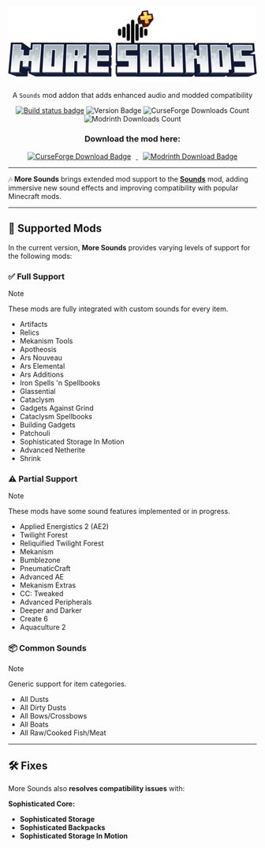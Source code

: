 <div align="center">

<img src="src/main/resources/logo.png" alt="LOGO">

<p>A <code>Sounds</code> mod addon that adds enhanced audio and modded compatibility</p>
<a href="https://github.com/DVOA1/More-Sounds/actions/workflows/build.yml"><img src="https://github.com/DVOA1/More-Sounds/actions/workflows/build.yml/badge.svg" alt="Build status badge"/></a>
<img alt="Version Badge" src="https://img.shields.io/badge/Version-v0.1.3-blue">
<img alt="CurseForge Downloads Count" src="https://img.shields.io/curseforge/dt/000000?logo=curseforge">
<img alt="Modrinth Downloads Count" src="https://img.shields.io/modrinth/dt/8jvcOd6S?logo=modrinth">
<h3>Download the mod here:</h3>
<a href="https://www.curseforge.com/">
<img alt="CurseForge Download Badge" src="https://img.shields.io/badge/CurseForge-F16436?style=for-the-badge&logo=curseforge&logoColor=ffffff" style="cursor:pointer; margin: 0 10px;">
</a>
<a href="https://modrinth.com/mod/more-sounds">
<img alt="Modrinth Download Badge" src="https://img.shields.io/badge/Modrinth-00AF5C?style=for-the-badge&logo=modrinth&logoColor=ffffff" style="cursor:pointer; margin: 0 10px;">
</a>
<hr>
</div>

🎶 **More Sounds** brings extended mod support to the [**Sounds**](https://github.com/IMB11/Sounds) mod, adding immersive new sound effects and improving compatibility with popular Minecraft mods.

---

## 🧩 Supported Mods

In the current version, **More Sounds** provides varying levels of support for the following mods:

### ✅ Full Support
> [!NOTE]
> These mods are fully integrated with custom sounds for every item.

- Artifacts
- Relics
- Mekanism Tools
- Apotheosis
- Ars Nouveau
- Ars Elemental
- Ars Additions
- Iron Spells 'n Spellbooks
- Glassential
- Cataclysm
- Gadgets Against Grind
- Cataclysm Spellbooks
- Building Gadgets
- Patchouli
- Sophisticated Storage In Motion
- Advanced Netherite
- Shrink

### ⚠️ Partial Support
> [!NOTE]
> These mods have some sound features implemented or in progress.

- Applied Energistics 2 (AE2)
- Twilight Forest
- Reliquified Twilight Forest
- Mekanism
- Bumblezone
- PneumaticCraft
- Advanced AE
- Mekanism Extras
- CC: Tweaked
- Advanced Peripherals
- Deeper and Darker
- Create 6
- Aquaculture 2

### 📦 Common Sounds
> [!NOTE]
> Generic support for item categories.

- All Dusts
- All Dirty Dusts
- All Bows/Crossbows
- All Boats
- All Raw/Cooked Fish/Meat

---

## 🛠 Fixes

More Sounds also **resolves compatibility issues** with:

**Sophisticated Core:**

- **Sophisticated Storage**
- **Sophisticated Backpacks**
- **Sophisticated Storage In Motion**
